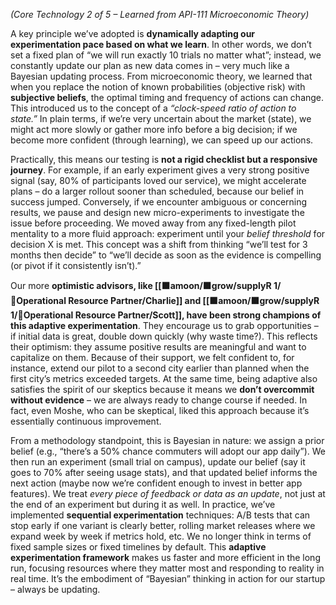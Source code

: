 _(Core Technology 2 of 5 – Learned from API-111 Microeconomic Theory)_

A key principle we’ve adopted is **dynamically adapting our experimentation pace based on what we learn**. In other words, we don’t set a fixed plan of “we will run exactly 10 trials no matter what”; instead, we constantly update our plan as new data comes in – very much like a Bayesian updating process. From microeconomic theory, we learned that when you replace the notion of known probabilities (objective risk) with **subjective beliefs**, the optimal timing and frequency of actions can change. This introduced us to the concept of a _“clock-speed ratio of action to state.”_ In plain terms, if we’re very uncertain about the market (state), we might act more slowly or gather more info before a big decision; if we become more confident (through learning), we can speed up our actions.

Practically, this means our testing is **not a rigid checklist but a responsive journey**. For example, if an early experiment gives a very strong positive signal (say, 80% of participants loved our service), we might accelerate plans – do a larger rollout sooner than scheduled, because our belief in success jumped. Conversely, if we encounter ambiguous or concerning results, we pause and design new micro-experiments to investigate the issue before proceeding. We moved away from any fixed-length pilot mentality to a more fluid approach: experiment until your _belief threshold_ for decision X is met. This concept was a shift from thinking “we’ll test for 3 months then decide” to “we’ll decide as soon as the evidence is compelling (or pivot if it consistently isn’t).”

Our more **optimistic advisors, like [[🟧amoon/🟧grow/supplyR 1/🔴Operational Resource Partner/Charlie]] and [[🟧amoon/🟧grow/supplyR 1/🔴Operational Resource Partner/Scott]], have been strong champions of this adaptive experimentation**. They encourage us to grab opportunities – if initial data is great, double down quickly (why waste time?). This reflects their optimism: they assume positive results are meaningful and want to capitalize on them. Because of their support, we felt confident to, for instance, extend our pilot to a second city earlier than planned when the first city’s metrics exceeded targets. At the same time, being adaptive also satisfies the spirit of our skeptics because it means we **don’t overcommit without evidence** – we are always ready to change course if needed. In fact, even Moshe, who can be skeptical, liked this approach because it’s essentially continuous improvement.

  

From a methodology standpoint, this is Bayesian in nature: we assign a prior belief (e.g., “there’s a 50% chance commuters will adopt our app daily”). We then run an experiment (small trial on campus), update our belief (say it goes to 70% after seeing usage stats), and that updated belief informs the next action (maybe now we’re confident enough to invest in better app features). We treat _every piece of feedback or data as an update_, not just at the end of an experiment but during it as well. In practice, we’ve implemented **sequential experimentation** techniques: A/B tests that can stop early if one variant is clearly better, rolling market releases where we expand week by week if metrics hold, etc. We no longer think in terms of fixed sample sizes or fixed timelines by default. This **adaptive experimentation framework** makes us faster and more efficient in the long run, focusing resources where they matter most and responding to reality in real time. It’s the embodiment of “Bayesian” thinking in action for our startup – always be updating.
